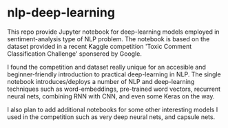 # nlp-deep-learning

This repo provide Jupyter notebook for deep-learning models employed in sentiment-analysis type of NLP problem. 
The notebook is based on the dataset provided in a recent Kaggle competition 'Toxic Comment Classification Challenge' sponsered by Google.

I found the competition and dataset really unique for an accesible and beginner-friendly introduction to practical deep-learning in NLP. The single notebook introduces/deploys a number of NLP and deep-learning techniques such as word-embeddings, pre-trained word vectors, recurrent neural nets, combining RNN with CNN, and even some Keras on the way.

I also plan to add additional notebooks for some other interesting models I used in the competition such as very deep neural nets, and capsule nets.
